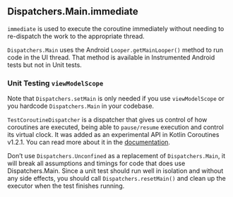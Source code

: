 ## Dispatchers.Main.immediate

`immediate` is used to execute the coroutine immediately without needing to re-dispatch the work to the appropriate thread.

`Dispatchers.Main` uses the Android `Looper.getMainLooper()` method to run code in the UI thread. 
That method is available in Instrumented Android tests but not in Unit tests.

### Unit Testing `viewModelScope`

Note that `Dispatchers.setMain` is only needed if you use `viewModelScope` or you hardcode `Dispatchers.Main` in your codebase.

`TestCoroutineDispatcher` is a dispatcher that gives us control of how coroutines are executed, 
being able to `pause/resume` execution and control its virtual clock. 
It was added as an experimental API in Kotlin Coroutines v1.2.1.
You can read more about it in the [documentation](https://github.com/Kotlin/kotlinx.coroutines/tree/master/kotlinx-coroutines-test).

Don’t use `Dispatchers.Unconfined` as a replacement of `Dispatchers.Main`, 
it will break all assumptions and timings for code that does use Dispatchers.Main. 
Since a unit test should run well in isolation and without any side effects, 
you should call `Dispatchers.resetMain()` and clean up the executor when the test finishes running.

